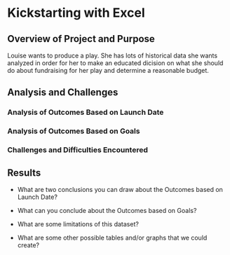 # Kickstarting with Excel

## Overview of Project and Purpose
Louise wants to produce a play.  She has lots of historical data she wants analyzed in order for her to make an educated dicision on what she should do about fundraising for her play and determine a reasonable budget.

## Analysis and Challenges

### Analysis of Outcomes Based on Launch Date

### Analysis of Outcomes Based on Goals

### Challenges and Difficulties Encountered

## Results

- What are two conclusions you can draw about the Outcomes based on Launch Date?

- What can you conclude about the Outcomes based on Goals?

- What are some limitations of this dataset?

- What are some other possible tables and/or graphs that we could create?
